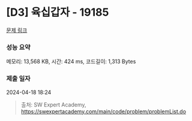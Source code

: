 # [D3] 육십갑자 - 19185 

[문제 링크](https://swexpertacademy.com/main/code/problem/problemDetail.do?contestProbId=AYzIZNkq-v4DFAQ9) 

### 성능 요약

메모리: 13,568 KB, 시간: 424 ms, 코드길이: 1,313 Bytes

### 제출 일자

2024-04-18 18:24



> 출처: SW Expert Academy, https://swexpertacademy.com/main/code/problem/problemList.do
